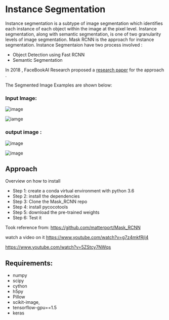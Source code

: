 # Instance Segmentation
Instance segmentation is a subtype of image segmentation which identifies each instance of each object within the image at the pixel level. Instance segmentation, along with semantic segmentation, is one of two granularity levels of image segmentation.
Mask RCNN is the approach for instance segmentation. 
Instance Segmentaion have two process involved :
 *  Object Detection using Fast RCNN
 *  Semantic Segmentation
 
 In 2018 , FaceBookAI Research proposed a [research paper](https://arxiv.org/pdf/1703.06870.pdf) for the approach .
 
 The Segmented Image Examples are shown below:
 
 ### Input Image: 
 
 ![image](
https://github.com/Shweta0002/DeepPixel/blob/master/deeppixel/Instance%20Segmentation/Input%20images/3651581213_f81963d1dd_z.jpg?raw=true
)

![iamge](https://github.com/Shweta0002/DeepPixel/blob/master/deeppixel/Instance%20Segmentation/Input%20images/4410436637_7b0ca36ee7_z.jpg?raw=true
)
 
 ### output image :
 
 ![image](https://github.com/Shweta0002/DeepPixel/blob/master/deeppixel/Instance%20Segmentation/Output%20Images/11.png?raw=true)

 ![image](https://github.com/Shweta0002/DeepPixel/blob/master/deeppixel/Instance%20Segmentation/Output%20Images/15.png?raw=true
)


## Approach
Overview on how to install
* Step 1: create a conda virtual environment with python 3.6
* Step 2: install the dependencies
* Step 3: Clone the Mask_RCNN repo
* Step 4: install pycocotools
* Step 5: download the pre-trained weights
* Step 6: Test it

Took reference from:
https://github.com/matterport/Mask_RCNN

watch a video on it https://www.youtube.com/watch?v=g7z4mkfRjI4

https://www.youtube.com/watch?v=5ZStcy7NWqs

## Requirements:
* numpy
* scipy
* cython
* h5py
* Pillow
* scikit-image, 
* tensorflow-gpu==1.5
* keras
